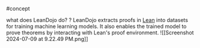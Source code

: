 #concept 

what does LeanDojo do?
?
LeanDojo extracts proofs in [Lean](https://leanprover.github.io/) into datasets for training machine learning models. It also enables the trained model to prove theorems by interacting with Lean's proof environment.
![[Screenshot 2024-07-09 at 9.22.49 PM.png]]